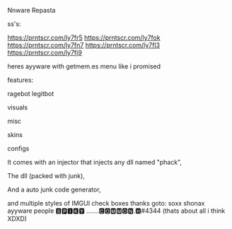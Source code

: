 Nnware Repasta

ss's:

https://prntscr.com/ly7fr5
https://prntscr.com/ly7fok
https://prntscr.com/ly7fn7
https://prntscr.com/ly7fl3
https://prntscr.com/ly7fj9

heres ayyware with getmem.es menu like i promised

features:

ragebot
legitbot

visuals

misc

skins

configs

It comes with an injector that injects any dll named "phack", 

The dll (packed with junk), 

And a auto junk code generator,

and multiple styles of IMGUI check boxes
thanks goto:
 soxx 
shonax
ayyware people
🆂🅿🅸🅺🆈 .......🅲🅾🅼🅼🅾🅽.🅷#4344
(thats about all i think XDXD)
